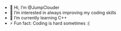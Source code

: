 - 👋 Hi, I’m @JumpClouder
- 👀 I’m interested in always improving my coding skills
- 🌱 I’m currently learning C++
- ⚡ Fun fact: Coding is hard sometimes :{

<!---
JumpClouder/JumpClouder is a ✨ special ✨ repository because its `README.md` (this file) appears on your GitHub profile.
You can click the Preview link to take a look at your changes.
--->
